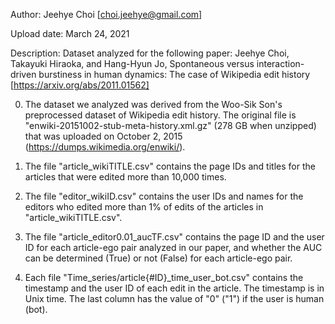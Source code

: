 Author: Jeehye Choi [choi.jeehye@gmail.com]

Upload date: March 24, 2021

Description: Dataset analyzed for the following paper: Jeehye Choi, Takayuki Hiraoka, and Hang-Hyun Jo, Spontaneous versus interaction-driven burstiness in human dynamics: The case of Wikipedia edit history [https://arxiv.org/abs/2011.01562] 


0. The dataset we analyzed was derived from the Woo-Sik Son's preprocessed dataset of Wikipedia edit history. The original file is "enwiki-20151002-stub-meta-history.xml.gz" (278 GB when unzipped) that was uploaded on October 2, 2015 (https://dumps.wikimedia.org/enwiki/).

1. The file "article_wikiTITLE.csv" contains the page IDs and titles for the articles that were edited more than 10,000 times.

2. The file "editor_wikiID.csv" contains the user IDs and names for the editors who edited more than 1% of edits of the articles in "article_wikiTITLE.csv".

3. The file "article_editor0.01_aucTF.csv" contains the page ID and the user ID for each article-ego pair analyzed in our paper, and whether the AUC can be determined (True) or not (False) for each article-ego pair.

4. Each file "Time_series/article{\#ID}_time_user_bot.csv" contains the timestamp and the user ID of each edit in the article. The timestamp is in Unix time. The last column has the value of "0" ("1") if the user is human (bot).
